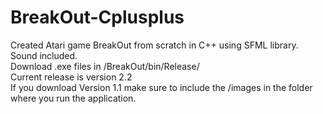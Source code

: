 # BreakOut-Cplusplus
Created Atari game BreakOut from scratch in C++ using SFML library. Sound included.  
Download .exe files in /BreakOut/bin/Release/  
Current release is version 2.2  
If you download Version 1.1 make sure to include the /images in the folder where you run the application.  
